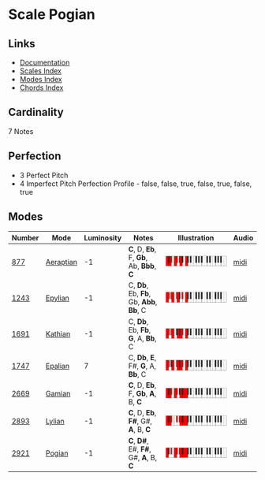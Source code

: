 # Scale Pogian

## Links

- [Documentation](README.md)
- [Scales Index](Scales.md)
- [Modes Index](Modes.md)
- [Chords Index](Chords.md)

## Cardinality

7 Notes

## Perfection

- 3 Perfect Pitch
- 4 Imperfect Pitch
Perfection Profile - false, false, true, false, true, false, true

## Modes

| Number | Mode | Luminosity | Notes | Illustration | Audio |
|--------|------|------------|-------|--------------|-------|
| [877](https://ianring.com/musictheory/scales/877) | [Aeraptian](ModeAeraptian.md) | -1 | **C**, D, **Eb**, F, **Gb**, Ab, **Bbb**, **C** | ![CNaturalAeraptian](ModeCNaturalAeraptian.png) | [midi](https://github.com/edipermadi/music/blob/main/docs/ModeCNaturalAeraptian.mid?raw=true) | 
| [1243](https://ianring.com/musictheory/scales/1243) | [Epylian](ModeEpylian.md) | -1 | C, **Db**, Eb, **Fb**, Gb, **Abb**, **Bb**, C | ![CNaturalEpylian](ModeCNaturalEpylian.png) | [midi](https://github.com/edipermadi/music/blob/main/docs/ModeCNaturalEpylian.mid?raw=true) | 
| [1691](https://ianring.com/musictheory/scales/1691) | [Kathian](ModeKathian.md) | -1 | C, **Db**, Eb, **Fb**, **G**, A, **Bb**, C | ![CNaturalKathian](ModeCNaturalKathian.png) | [midi](https://github.com/edipermadi/music/blob/main/docs/ModeCNaturalKathian.mid?raw=true) | 
| [1747](https://ianring.com/musictheory/scales/1747) | [Epalian](ModeEpalian.md) | 7 | C, **Db**, **E**, F#, **G**, A, **Bb**, C | ![CNaturalEpalian](ModeCNaturalEpalian.png) | [midi](https://github.com/edipermadi/music/blob/main/docs/ModeCNaturalEpalian.mid?raw=true) | 
| [2669](https://ianring.com/musictheory/scales/2669) | [Gamian](ModeGamian.md) | -1 | **C**, D, **Eb**, F, **Gb**, **A**, B, **C** | ![CNaturalGamian](ModeCNaturalGamian.png) | [midi](https://github.com/edipermadi/music/blob/main/docs/ModeCNaturalGamian.mid?raw=true) | 
| [2893](https://ianring.com/musictheory/scales/2893) | [Lylian](ModeLylian.md) | -1 | **C**, D, **Eb**, **F#**, G#, **A**, B, **C** | ![CNaturalLylian](ModeCNaturalLylian.png) | [midi](https://github.com/edipermadi/music/blob/main/docs/ModeCNaturalLylian.mid?raw=true) | 
| [2921](https://ianring.com/musictheory/scales/2921) | [Pogian](ModePogian.md) | -1 | **C**, **D#**, E#, **F#**, G#, **A**, B, **C** | ![CNaturalPogian](ModeCNaturalPogian.png) | [midi](https://github.com/edipermadi/music/blob/main/docs/ModeCNaturalPogian.mid?raw=true) | 
